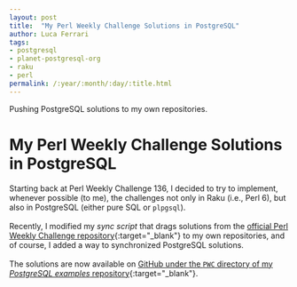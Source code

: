 ```yaml
---
layout: post
title:  "My Perl Weekly Challenge Solutions in PostgreSQL"
author: Luca Ferrari
tags:
- postgresql
- planet-postgresql-org
- raku
- perl
permalink: /:year/:month/:day/:title.html
---
```

Pushing PostgreSQL solutions to my own repositories.


# My Perl Weekly Challenge Solutions in PostgreSQL

Starting back at Perl Weekly Challenge 136, I decided to try to implement, whenever possible (to me), the challenges not only in Raku (i.e., Perl 6), but also in PostgreSQL (either pure SQL or `plpgsql`).
<br/>
<br/>
Recently, I modified my *sync script* that drags solutions from the [official Perl Weekly Challenge repository](https://github.com/manwar/perlweeklychallenge-club){:target="_blank"} to my own repositories, and of course, I added a way to synchronized PostgreSQL solutions.
<br/>
<br/>
The solutions are now available on [GitHub under the `PWC` directory of my *PostgreSQL examples* repository](https://github.com/fluca1978/fluca1978-pg-utils/tree/master/PWC){:target="_blank"}.

